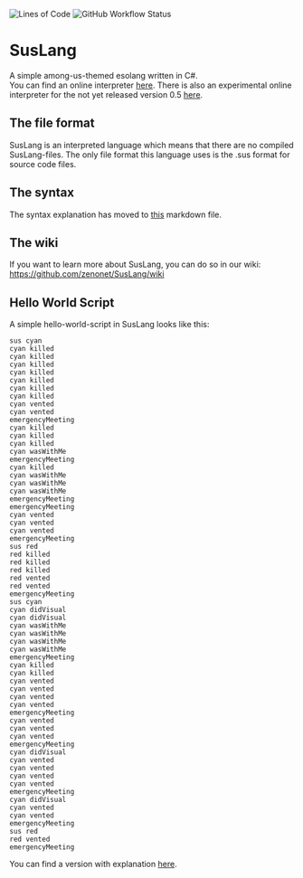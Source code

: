 ![Lines of Code](https://img.shields.io/tokei/lines/github/zenonet/SusLang)
![GitHub Workflow Status](https://img.shields.io/github/actions/workflow/status/zenonet/SusLang/dotnetPublish.yml)

# SusLang

A simple among-us-themed esolang written in C#.<br>
You can find an online interpreter [here](http://api.zenonet.de/SusLang/0.4/). There is also an experimental online interpreter for the not yet released version 0.5 [here](http://api.zenonet.de/SusLang/0.5/).

## The file format

SusLang is an interpreted language which means that there are no compiled SusLang-files. 
The only file format this language uses is the .sus format for source code files.

## The syntax

The syntax explanation has moved to [this](https://github.com/zenonet/SusLang/blob/master/syntax.md) markdown file.

## The wiki

If you want to learn more about SusLang, you can do so in our wiki: https://github.com/zenonet/SusLang/wiki

## Hello World Script

A simple hello-world-script in SusLang looks like this:

```suslang
sus cyan
cyan killed
cyan killed
cyan killed
cyan killed
cyan killed
cyan killed
cyan killed
cyan vented
cyan vented
emergencyMeeting
cyan killed
cyan killed
cyan killed
cyan wasWithMe
emergencyMeeting
cyan killed
cyan wasWithMe
cyan wasWithMe
cyan wasWithMe
emergencyMeeting
emergencyMeeting
cyan vented
cyan vented
cyan vented
emergencyMeeting
sus red
red killed
red killed
red killed
red vented
red vented
emergencyMeeting
sus cyan
cyan didVisual
cyan didVisual
cyan wasWithMe
cyan wasWithMe
cyan wasWithMe
cyan wasWithMe
emergencyMeeting
cyan killed
cyan killed
cyan vented
cyan vented
cyan vented
cyan vented
emergencyMeeting
cyan vented
cyan vented
cyan vented
emergencyMeeting
cyan didVisual
cyan vented
cyan vented
cyan vented
cyan vented
emergencyMeeting
cyan didVisual
cyan vented
cyan vented
emergencyMeeting
sus red
red vented
emergencyMeeting
```
You can find a version with explanation [here](Examples/helloWorld.sus).
